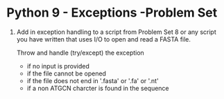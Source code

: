Python 9 - Exceptions -Problem Set
===================


1. Add in exception handling to a script from Problem Set 8 or any script you have written that uses I/O to open and read a FASTA file. 
   
   Throw and handle (try/except) the exception
   - if no input is provided  
   - if the file cannot be opened
   - if the file does not end in '.fasta' or '.fa' or '.nt'
   - if a non ATGCN charcter is found in the sequence
